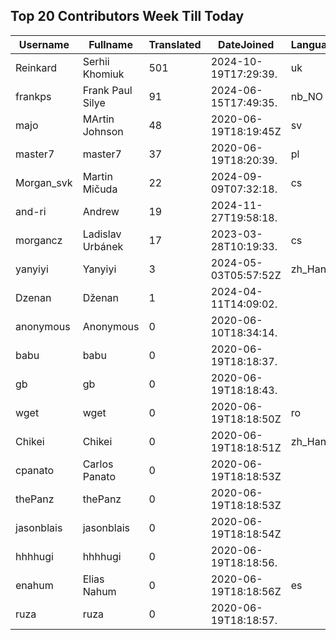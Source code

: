 ## Top 20 Contributors Week Till Today ##
|Username|Fullname|Translated|DateJoined|Language|
|--------|--------|----------|----------|-------|
|Reinkard|Serhii Khomiuk|501|2024-10-19T17:29:39.|uk|
|frankps|Frank Paul Silye|91|2024-06-15T17:49:35.|nb_NO|
|majo|MArtin Johnson|48|2020-06-19T18:19:45Z|sv|
|master7|master7|37|2020-06-19T18:20:39.|pl|
|Morgan_svk|Martin Mičuda|22|2024-09-09T07:32:18.|cs|
|and-ri|Andrew|19|2024-11-27T19:58:18.||
|morgancz|Ladislav Urbánek|17|2023-03-28T10:19:33.|cs|
|yanyiyi|Yanyiyi|3|2024-05-03T05:57:52Z|zh_Hant|
|Dzenan|Dženan|1|2024-04-11T14:09:02.||
|anonymous|Anonymous|0|2020-06-10T18:34:14.||
|babu|babu|0|2020-06-19T18:18:37.||
|gb|gb|0|2020-06-19T18:18:43.||
|wget|wget|0|2020-06-19T18:18:50Z|ro|
|Chikei|Chikei|0|2020-06-19T18:18:51Z|zh_Hant|
|cpanato|Carlos Panato|0|2020-06-19T18:18:53Z||
|thePanz|thePanz|0|2020-06-19T18:18:53Z||
|jasonblais|jasonblais|0|2020-06-19T18:18:54Z||
|hhhhugi|hhhhugi|0|2020-06-19T18:18:56.||
|enahum|Elias  Nahum|0|2020-06-19T18:18:56Z|es|
|ruza|ruza|0|2020-06-19T18:18:57.||
